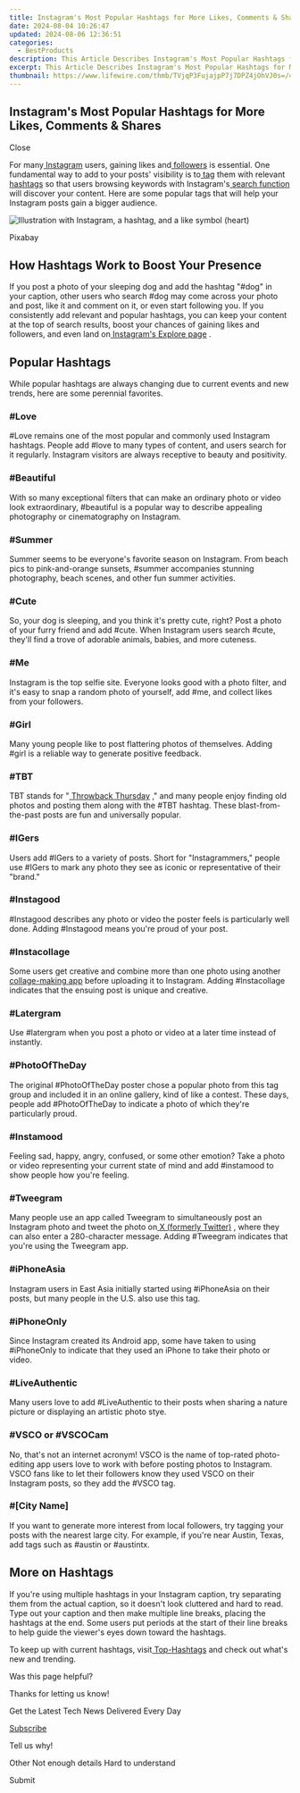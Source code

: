 ```yaml
---
title: Instagram's Most Popular Hashtags for More Likes, Comments & Shares
date: 2024-08-04 10:26:47
updated: 2024-08-06 12:36:51
categories:
  - BestProducts
description: This Article Describes Instagram's Most Popular Hashtags for More Likes, Comments & Shares
excerpt: This Article Describes Instagram's Most Popular Hashtags for More Likes, Comments & Shares
thumbnail: https://www.lifewire.com/thmb/TVjqP3FujajpP7j7DPZ4jOhVJ0s=/400x300/filters:no_upscale():max_bytes(150000):strip_icc():format(webp)/Instagramhashtag-3841467b1a034d42be8b103a64f93b61.jpg
---
```


## Instagram's Most Popular Hashtags for More Likes, Comments & Shares

Close 

 For many[ Instagram](https://www.lifewire.com/things-you-should-definitely-be-doing-on-instagram-3485874) users, gaining likes and[ followers](https://www.lifewire.com/get-instagram-followers-3485845) is essential. One fundamental way to add to your posts' visibility is to[ tag](https://www.lifewire.com/define-tagging-3486207) them with relevant[ hashtags](https://www.lifewire.com/track-instagram-hashtags-3485852) so that users browsing keywords with Instagram's[ search function](https://www.lifewire.com/instagram-search-for-tags-3485862) will discover your content. Here are some popular tags that will help your Instagram posts gain a bigger audience.

![Illustration with Instagram, a hashtag, and a like symbol (heart)](https://www.lifewire.com/thmb/nl_ePIbwwDKvemtRTxAzLIeCpdQ=/1500x0/filters:no_upscale():max_bytes(150000):strip_icc():format(webp)/Instagramhashtag-3841467b1a034d42be8b103a64f93b61.jpg) 

Pixabay 

##  How Hashtags Work to Boost Your Presence 

 If you post a photo of your sleeping dog and add the hashtag "#dog" in your caption, other users who search #dog may come across your photo and post, like it and comment on it, or even start following you. If you consistently add relevant and popular hashtags, you can keep your content at the top of search results, boost your chances of gaining likes and followers, and even land on[ Instagram's Explore page](https://www.lifewire.com/how-to-get-on-the-instagram-explore-page-4795878) .

## Popular Hashtags 

 While popular hashtags are always changing due to current events and new trends, here are some perennial favorites.

### #Love 

 #Love remains one of the most popular and commonly used Instagram hashtags. People add #love to many types of content, and users search for it regularly. Instagram visitors are always receptive to beauty and positivity.

### #Beautiful 

 With so many exceptional filters that can make an ordinary photo or video look extraordinary, #beautiful is a popular way to describe appealing photography or cinematography on Instagram.

### #Summer 

 Summer seems to be everyone's favorite season on Instagram. From beach pics to pink-and-orange sunsets, #summer accompanies stunning photography, beach scenes, and other fun summer activities.

### #Cute 

 So, your dog is sleeping, and you think it's pretty cute, right? Post a photo of your furry friend and add #cute. When Instagram users search #cute, they'll find a trove of adorable animals, babies, and more cuteness.

### #Me 

 Instagram is the top selfie site. Everyone looks good with a photo filter, and it's easy to snap a random photo of yourself, add #me, and collect likes from your followers.

### #Girl 

 Many young people like to post flattering photos of themselves. Adding #girl is a reliable way to generate positive feedback.

### #TBT 

 TBT stands for "[ Throwback Thursday](https://www.liveabout.com/throwback-thursday-meaning-and-why-its-so-popular-3485860) ," and many people enjoy finding old photos and posting them along with the #TBT hashtag. These blast-from-the-past posts are fun and universally popular.

### #IGers 

 Users add #IGers to a variety of posts. Short for "Instagrammers," people use #IGers to mark any photo they see as iconic or representative of their "brand."

### #Instagood 

 #Instagood describes any photo or video the poster feels is particularly well done. Adding #Instagood means you're proud of your post.

### #Instacollage 

 Some users get creative and combine more than one photo using another[ collage-making app](https://www.lifewire.com/popular-free-instagram-collage-maker-apps-3485873) before uploading it to Instagram. Adding #Instacollage indicates that the ensuing post is unique and creative.

### #Latergram 

 Use #latergram when you post a photo or video at a later time instead of instantly.

### #PhotoOfTheDay 

 The original #PhotoOfTheDay poster chose a popular photo from this tag group and included it in an online gallery, kind of like a contest. These days, people add #PhotoOfTheDay to indicate a photo of which they're particularly proud.

### #Instamood 

 Feeling sad, happy, angry, confused, or some other emotion? Take a photo or video representing your current state of mind and add #instamood to show people how you're feeling.

### #Tweegram 

 Many people use an app called Tweegram to simultaneously post an Instagram photo and tweet the photo on[ X (formerly Twitter)](https://www.lifewire.com/what-exactly-is-twitter-2483331) , where they can also enter a 280-character message. Adding #Tweegram indicates that you're using the Tweegram app.

### #iPhoneAsia 

 Instagram users in East Asia initially started using #iPhoneAsia on their posts, but many people in the U.S. also use this tag.

### #iPhoneOnly 

 Since Instagram created its Android app, some have taken to using #iPhoneOnly to indicate that they used an iPhone to take their photo or video.

### #LiveAuthentic 

 Many users love to add #LiveAuthentic to their posts when sharing a nature picture or displaying an artistic photo stye.

### #VSCO or #VSCOCam 

 No, that's not an internet acronym! VSCO is the name of top-rated photo-editing app users love to work with before posting photos to Instagram. VSCO fans like to let their followers know they used VSCO on their Instagram posts, so they add the #VSCO tag.

### #\[City Name\] 

 If you want to generate more interest from local followers, try tagging your posts with the nearest large city. For example, if you're near Austin, Texas, add tags such as #austin or #austintx.

## More on Hashtags 

 If you're using multiple hashtags in your Instagram caption, try separating them from the actual caption, so it doesn't look cluttered and hard to read. Type out your caption and then make multiple line breaks, placing the hashtags at the end. Some users put periods at the start of their line breaks to help guide the viewer's eyes down toward the hashtags.

 To keep up with current hashtags, visit[ Top-Hashtags](https://top-hashtags.com/instagram/) and check out what's new and trending.

Was this page helpful?

Thanks for letting us know!

 Get the Latest Tech News Delivered Every Day

[ Subscribe ](https://www.lifewire.com/#) 

Tell us why!

 Other  Not enough details  Hard to understand 

 Submit

<ins class="adsbygoogle"
     style="display:block"
     data-ad-format="autorelaxed"
     data-ad-client="ca-pub-7571918770474297"
     data-ad-slot="1223367746"></ins>



<ins class="adsbygoogle"
     style="display:block"
     data-ad-client="ca-pub-7571918770474297"
     data-ad-slot="8358498916"
     data-ad-format="auto"
     data-full-width-responsive="true"></ins>
